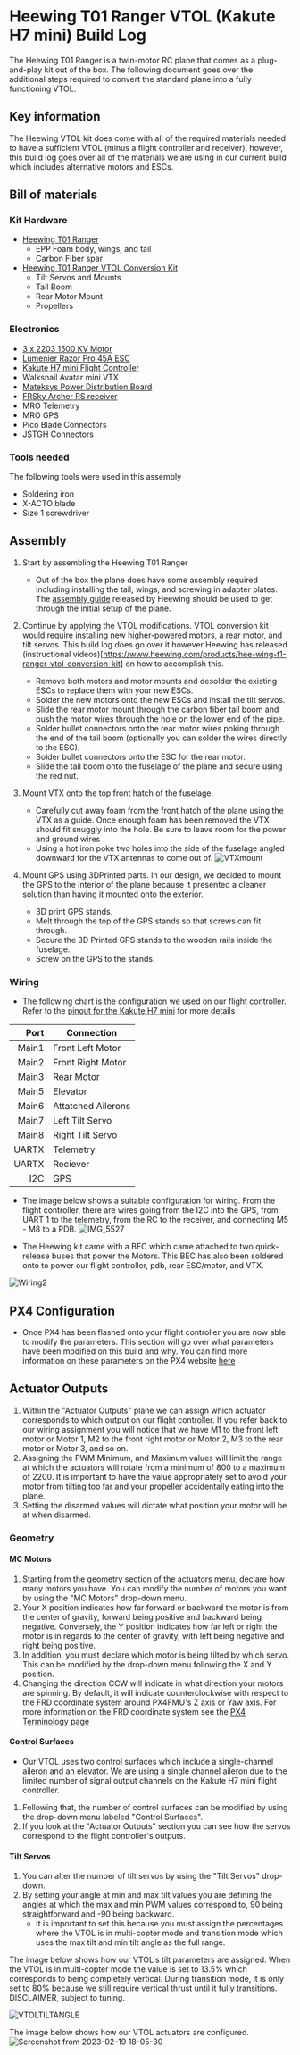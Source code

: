 # Heewing T01 Ranger VTOL (Kakute H7 mini) Build Log
The Heewing T01 Ranger is a twin-motor RC plane that comes as a plug-and-play kit out of the box. The following document 
goes over the additional steps required to convert the standard plane into a fully functioning VTOL.
## Key information
The Heewing VTOL kit does come with all of the required materials needed to have a sufficient VTOL (minus a flight controller and receiver), however, this
build log goes over all of the materials we are using in our current build which includes alternative motors and ESCs.


## Bill of materials

### Kit Hardware
* [Heewing T01 Ranger](https://www.heewing.com/products/heewing-ranger-t-1-fpv-airplane-730mm-wingspan-epp-with-flight-controller-pnp-pro)
	- EPP Foam body, wings, and tail
	- Carbon Fiber spar
* [Heewing T01 Ranger VTOL Conversion Kit](https://www.heewing.com/products/hee-wing-t1-ranger-vtol-conversion-kit)
  - Tilt Servos and Mounts
  - Tail Boom
  - Rear Motor Mount
  - Propellers
### Electronics
* [3 x 2203 1500 KV Motor](https://stanfpv.com/products/stan-fpv-2203-1500kv-pro-motor)
* [Lumenier Razor Pro 45A ESC](https://www.getfpv.com/lumenier-razor-pro-f3-blheli-32-45a-2-6s-esc.html?utm_source=google&utm_medium=cpc&utm_campaign=DM+-+NB+-+PMax+-+Shop+-+SM+-+ALL&utm_content=pmax_x&utm_keyword=&utm_matchtype=&campaign_id=19697845436&network=x&device=c&gclid=EAIaIQobChMIj73bk4Sg_QIVeQytBh3PZQetEAQYASABEgL_YvD_BwE)
* [Kakute H7 mini Flight Controller](https://shop.holybro.com/kakute-h7-mini_p1308.html)
* Walksnail Avatar mini VTX
* [Mateksys Power Distribution Board](https://www.getfpv.com/mateksys-servo-pdb-w-bec-5-5-36v-to-5-8-2v-svpdb-8s.html)
* [FRSky Archer RS receiver](https://www.frsky-rc.com/product/archer-rs/)
* MRO Telemetry
* MRO GPS
* Pico Blade Connectors
* JSTGH Connectors
### Tools needed
The following tools were used in this assembly
* Soldering iron
* X-ACTO blade
* Size 1 screwdriver

## Assembly
1. Start by assembling the Heewing T01 Ranger
   * Out of the box the plane does have some assembly required including installing the tail, wings, and screwing in adapter plates.
The [assembly guide](https://cdn.shopifycdn.net/s/files/1/0553/6573/0348/files/T1_PNP_Assembly_Guide.pdf?v=1640164559) released by Heewing
should be used to get through the initial setup of the plane. 
2. Continue by applying the VTOL modifications. VTOL conversion kit would require installing new higher-powered motors, a rear motor, and tilt servos. This build log does go over it however Heewing has released (instructional videos)[https://www.heewing.com/products/hee-wing-t1-ranger-vtol-conversion-kit] on how to accomplish this.
   * Remove both motors and motor mounts and desolder the existing ESCs to replace them with your new ESCs.
   * Solder the new motors onto the new ESCs and install the tilt servos.
   * Slide the rear motor mount through the carbon fiber tail boom and push the motor wires through the hole on the lower end of the pipe.
   * Solder bullet connectors onto the rear motor wires poking through the end of the tail boom (optionally you can solder the wires directly to the ESC).
   * Solder bullet connectors onto the ESC for the rear motor.
   * Slide the tail boom onto the fuselage of the plane and secure using the red nut.
3. Mount VTX onto the top front hatch of the fuselage.
   * Carefully cut away foam from the front hatch of the plane using the VTX as a guide. Once enough foam has been removed the VTX should fit snuggly into the hole. Be sure to leave room for the power and ground wires
   * Using a hot iron poke two holes into the side of the fuselage angled downward for the VTX antennas to come out of.
![VTXmount](https://user-images.githubusercontent.com/117425577/222986304-8e28166f-7c83-4067-a0f2-11b368eb17f9.jpg)

4. Mount GPS using 3DPrinted parts. In our design, we decided to mount the GPS to the interior of the plane because it presented a cleaner solution than having it mounted onto the exterior.
   * 3D print GPS stands.
   * Melt through the top of the GPS stands so that screws can fit through.
   * Secure the 3D Printed GPS stands to the wooden rails inside the fuselage. 
   * Screw on the GPS to the stands.
   
### Wiring
* The following chart is the configuration we used on our flight controller. Refer to the [pinout for the Kakute H7 mini](https://docs.holybro.com/fpv-flight-controller/kakute-h7-mini/pinout) for more details


| Port | Connection       |
|-----:|------------------|
| Main1|Front Left Motor  |
| Main2|Front Right Motor |
| Main3|Rear Motor        |
| Main5|Elevator          |
| Main6|Attatched Ailerons|
| Main7|Left Tilt Servo   |
| Main8|Right Tilt Servo  |
| UARTX|Telemetry         |
| UARTX|Reciever          |
|   I2C|GPS               |

* The image below shows a suitable configuration for wiring. From the flight controller, there are wires going from the I2C into the GPS, from UART 1 to the 
telemetry, from the RC to the receiver, and connecting M5 - M8 to a PDB.
![IMG_5527](https://user-images.githubusercontent.com/117425577/219988439-aa2120e9-12dd-4a75-89a7-9e9a51257035.jpg)





* The Heewing kit came with a BEC which came attached to two quick-release buses that power the Motors. This BEC has also been soldered onto to power our
flight controller, pdb, rear ESC/motor, and VTX.

![Wiring2](https://user-images.githubusercontent.com/117425577/220202423-3d94a367-2aad-4e95-af08-018184116720.jpg)



## PX4 Configuration
* Once PX4 has been flashed onto your flight controller you are now able to modify the parameters. This section will go over what parameters have been modified on this build and why. You can find more information on these parameters on the PX4 website [here](https://docs.px4.io/main/en/config/actuators.html)
## Actuator Outputs
1. Within the "Actuator Outputs" plane we can assign which actuator corresponds to which output on our flight controller. If you refer back to our wiring assignment you will notice that we have M1 to the front left motor or Motor 1, M2 to the front right motor or Motor 2, M3 to the rear motor or Motor 3, and so on. 
2. Assigning the PWM Minimum, and Maximum values will limit the range at which the actuators will rotate from a minimum of 800 to a maximum of 2200. It is important to have the value appropriately set to avoid your motor from tilting too far and your propeller accidentally eating into the plane.
3. Setting the disarmed values will dictate what position your motor will be at when disarmed.
### Geometry
#### MC Motors
1. Starting from the geometry section of the actuators menu, declare how many motors you have. You can modify the number of motors you want by using the "MC Motors" drop-down menu.
2. Your X position indicates how far forward or backward the motor is from the center of gravity, forward being positive and backward being negative. Conversely, the Y position indicates how far left or right the motor is in regards to the center of gravity, with left being negative and right being positive.
3. In addition, you must declare which motor is being tilted by which servo. This can be modified by the drop-down menu following the X and Y position.
4. Changing the direction CCW will indicate in what direction your motors are spinning. By default, it will indicate counterclockwise with respect to the FRD coordinate system around PX4FMU's Z axis or Yaw axis. For more information on the FRD coordinate system see the [PX4 Terminology page](https://docs.px4.io/main/en/contribute/notation.html)

#### Control Surfaces
* Our VTOL uses two control surfaces which include a single-channel aileron and an elevator. We are using a single channel aileron due to the limited number of signal output channels on the Kakute H7 mini flight controller.
1. Following that, the number of control surfaces can be modified by using the drop-down menu labeled "Control Surfaces".
2. If you look at the "Actuator Outputs" section you can see how the servos correspond to the flight controller's outputs.

#### Tilt Servos
1. You can alter the number of tilt servos by using the "Tilt Servos" drop-down.
2. By setting your angle at min and max tilt values you are defining the angles at which the max and min PWM values correspond to, 90 being straightforward and -90 being backward.
   * It is important to set this because you must assign the percentages where the VTOL is in multi-copter mode and transition mode which uses the max tilt and min tilt angle as the full range.

The image below shows how our VTOL's tilt parameters are assigned. When the VTOL is in multi-copter mode the value is set to 13.5% which corresponds to being completely vertical. During transition mode, it is only set to 80% because we still require vertical thrust until it fully transitions. DISCLAIMER, subject to tuning.

![VTOLTILTANGLE](https://user-images.githubusercontent.com/117425577/220211260-bbadd5ad-7194-4f5b-94d3-57c7c9989fd9.png)



The image below shows how our VTOL actuators are configured.
![Screenshot from 2023-02-19 18-05-30](https://user-images.githubusercontent.com/117425577/220202844-6ce2e315-b2d4-4f6a-8df6-d99593dc5b05.png)




